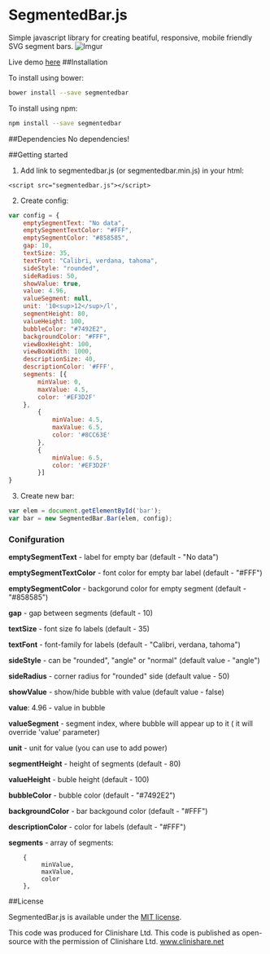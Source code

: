 # SegmentedBar.js

Simple javascript library for creating beatiful, responsive, mobile friendly SVG segment bars.
![Imgur](https://i.imgur.com/1a3oXi5.png)

Live demo [here](http://gspd.mobi/segmentedbar)
##Installation

To install using bower:

```bash
bower install --save segmentedbar
```

To install using npm:

```bash
npm install --save segmentedbar
```

##Dependencies
No dependencies!

##Getting started

1) Add link to segmentedbar.js (or segmentedbar.min.js) in your html:
```
<script src="segmentedbar.js"></script>
```
2) Create config: 
```javascript
var config = {
    emptySegmentText: "No data",
    emptySegmentTextColor: "#FFF",
    emptySegmentColor: "#858585",
    gap: 10,
    textSize: 35,
    textFont: "Calibri, verdana, tahoma",
    sideStyle: "rounded",
    sideRadius: 50,
    showValue: true,
    value: 4.96,
    valueSegment: null,
    unit: '10<sup>12</sup>/l',
    segmentHeight: 80,
    valueHeight: 100,
    bubbleColor: "#7492E2",
    backgroundColor: "#FFF",
    viewBoxHeight: 100,
    viewBoxWidth: 1000,
    descriptionSize: 40,
    descriptionColor: '#FFF',
    segments: [{
        minValue: 0,
        maxValue: 4.5,
        color: '#EF3D2F'
    },
        {
            minValue: 4.5,
            maxValue: 6.5,
            color: '#8CC63E'
        },
        {
            minValue: 6.5,
            color: '#EF3D2F'
        }]
}
```

3) Create new bar:
```javascript
var elem = document.getElementById('bar');
var bar = new SegmentedBar.Bar(elem, config);
```
### Conifguration

**emptySegmentText** - label for empty bar (default - "No data")
    
**emptySegmentTextColor** - font color for empty bar label  (default - "#FFF")
    
**emptySegmentColor** - backgorund color for empty segment (default - "#858585")
    
**gap** - gap between segments (default - 10)
    
**textSize** - font size fo labels (default - 35)
    
**textFont** - font-family for labels (default - "Calibri, verdana, tahoma")
    
**sideStyle** - can be "rounded", "angle" or "normal" (default value - "angle")
    
**sideRadius** - corner radius for "rounded" side (default value - 50)
    
**showValue** - show/hide bubble with value (default value - false)
    
**value**: 4.96 - value in bubble
    
**valueSegment** -  segment index, where bubble will appear up to it ( it will override 'value' parameter)
    
**unit** - unit for value (you can use <sup></sup> to add power)

**segmentHeight** - height of segments (default - 80)
    
**valueHeight** - buble height (default - 100)
    
**bubbleColor** - bubble color (default - "#7492E2")
    
**backgroundColor** - bar backgound color (default - "#FFF")
    
**descriptionColor** - color for labels (default - "#FFF")
    
**segments** - array of segments: 

        {
             minValue, 
             maxValue,
             color
        },


##License

SegmentedBar.js is available under the [MIT license](https://opensource.org/licenses/MIT).

This code was produced for Clinishare Ltd. This code is published as open-source with the permission of Clinishare Ltd. www.clinishare.net
